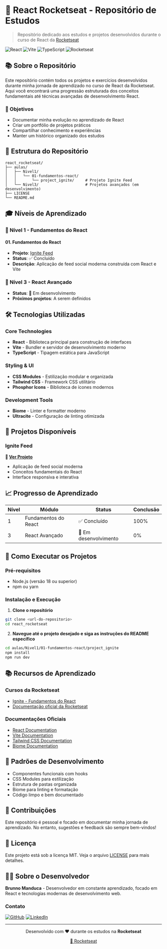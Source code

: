 # 🚀 React Rocketseat - Repositório de Estudos

> Repositório dedicado aos estudos e projetos desenvolvidos durante o curso de React da [Rocketseat](https://rocketseat.com.br)

![React](https://img.shields.io/badge/React-19.1.0-61DAFB?style=for-the-badge&logo=react)
![Vite](https://img.shields.io/badge/Vite-7.0.4-646CFF?style=for-the-badge&logo=vite)
![TypeScript](https://img.shields.io/badge/TypeScript-5.0.0-3178C6?style=for-the-badge&logo=typescript)
![Rocketseat](https://img.shields.io/badge/Rocketseat-000000?style=for-the-badge&logo=rocketseat)

## 📚 Sobre o Repositório

Este repositório contém todos os projetos e exercícios desenvolvidos durante minha jornada de aprendizado no curso de React da Rocketseat. Aqui você encontrará uma progressão estruturada dos conceitos fundamentais até técnicas avançadas de desenvolvimento React.

### 🎯 Objetivos

- Documentar minha evolução no aprendizado de React
- Criar um portfólio de projetos práticos
- Compartilhar conhecimento e experiências
- Manter um histórico organizado dos estudos

## 📁 Estrutura do Repositório

```
react_rocketseat/
├── aulas/
│   ├── Nivel1/
│   │   └── 01-fundamentos-react/
│   │       └── project_ignite/     # Projeto Ignite Feed
│   └── Nivel3/                     # Projetos avançados (em desenvolvimento)
├── LICENSE
└── README.md
```

## 🎓 Níveis de Aprendizado

### 📖 Nível 1 - Fundamentos do React

#### 01. Fundamentos do React
- **Projeto**: [Ignite Feed](./aulas/Nivel1/01-fundamentos-react/project_ignite/)
- **Status**: ✅ Concluído
- **Descrição**: Aplicação de feed social moderna construída com React e Vite

### 🚀 Nível 3 - React Avançado
- **Status**: 🔄 Em desenvolvimento
- **Próximos projetos**: A serem definidos

## 🛠️ Tecnologias Utilizadas

### Core Technologies
- **React** - Biblioteca principal para construção de interfaces
- **Vite** - Bundler e servidor de desenvolvimento moderno
- **TypeScript** - Tipagem estática para JavaScript

### Styling & UI
- **CSS Modules** - Estilização modular e organizada
- **Tailwind CSS** - Framework CSS utilitário
- **Phosphor Icons** - Biblioteca de ícones modernos

### Development Tools
- **Biome** - Linter e formatter moderno
- **Ultracite** - Configuração de linting otimizada

## 🎯 Projetos Disponíveis

### Ignite Feed
**🔗 [Ver Projeto](./aulas/Nivel1/01-fundamentos-react/project_ignite/)**
- Aplicação de feed social moderna
- Conceitos fundamentais do React
- Interface responsiva e interativa

## 📈 Progresso de Aprendizado

| Nível | Módulo | Status | Conclusão |
|-------|--------|--------|-----------|
| 1 | Fundamentos do React | ✅ Concluído | 100% |
| 3 | React Avançado | 🔄 Em desenvolvimento | 0% |

## 🚀 Como Executar os Projetos

### Pré-requisitos
- Node.js (versão 18 ou superior)
- npm ou yarn

### Instalação e Execução

1. **Clone o repositório**
```bash
git clone <url-do-repositorio>
cd react_rocketseat
```

2. **Navegue até o projeto desejado e siga as instruções do README específico**
```bash
cd aulas/Nivel1/01-fundamentos-react/project_ignite
npm install
npm run dev
```

## 📚 Recursos de Aprendizado

### Cursos da Rocketseat
- [Ignite - Fundamentos do React](https://rocketseat.com.br/ignite)
- [Documentação oficial da Rocketseat](https://www.rocketseat.com.br/)

### Documentações Oficiais
- [React Documentation](https://react.dev/)
- [Vite Documentation](https://vitejs.dev/)
- [Tailwind CSS Documentation](https://tailwindcss.com/)
- [Biome Documentation](https://biomejs.dev/)

## 🎨 Padrões de Desenvolvimento

- Componentes funcionais com hooks
- CSS Modules para estilização
- Estrutura de pastas organizada
- Biome para linting e formatação
- Código limpo e bem documentado

## 🤝 Contribuições

Este repositório é pessoal e focado em documentar minha jornada de aprendizado. No entanto, sugestões e feedback são sempre bem-vindos!

## 📄 Licença

Este projeto está sob a licença MIT. Veja o arquivo [LICENSE](LICENSE) para mais detalhes.

## 👨‍💻 Sobre o Desenvolvedor

**Brunno Manduca** - Desenvolvedor em constante aprendizado, focado em React e tecnologias modernas de desenvolvimento web.

### Contato
[![GitHub](https://img.shields.io/badge/GitHub-100000?style=for-the-badge&logo=github&logoColor=white)](https://github.com/BManduca)
[![LinkedIn](https://img.shields.io/badge/LinkedIn-0077B5?style=for-the-badge&logo=linkedin&logoColor=white)](https://www.linkedin.com/in/brunnomanduca)

---

<div align="center">
  <p>Desenvolvido com ❤️ durante os estudos na <strong>Rocketseat</strong></p>
  <p><a href="https://rocketseat.com.br">🚀 Rocketseat</a></p>
</div> 